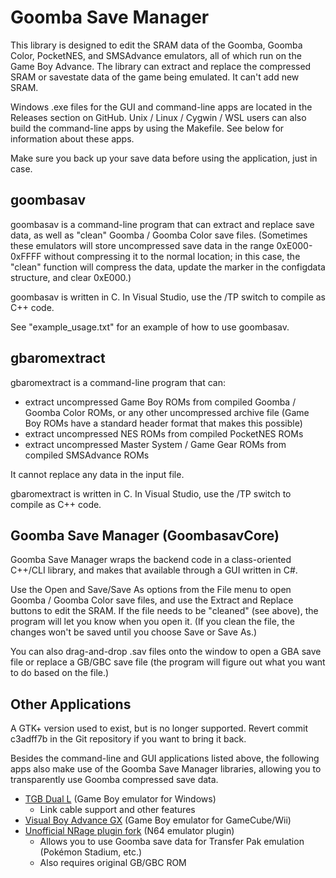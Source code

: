 Goomba Save Manager
===================

This library is designed to edit the SRAM data of the Goomba, Goomba Color, PocketNES, and SMSAdvance emulators, all of which run on the Game Boy Advance. The library can extract and replace the compressed SRAM or savestate data of the game being emulated. It can't add new SRAM.

Windows .exe files for the GUI and command-line apps are located in the Releases section on GitHub. Unix / Linux / Cygwin / WSL users can also build the command-line apps by using the Makefile. See below for information about these apps.

Make sure you back up your save data before using the application, just in case.

goombasav
---------

goombasav is a command-line program that can extract and replace save data, as well as "clean" Goomba / Goomba Color save files. (Sometimes these emulators will store uncompressed save data in the range 0xE000-0xFFFF without compressing it to the normal location; in this case, the "clean" function will compress the data, update the marker in the configdata structure, and clear 0xE000.)

goombasav is written in C. In Visual Studio, use the /TP switch to compile as C++ code.

See "example_usage.txt" for an example of how to use goombasav.

gbaromextract
-------------

gbaromextract is a command-line program that can:

* extract uncompressed Game Boy ROMs from compiled Goomba / Goomba Color ROMs, or any other uncompressed archive file (Game Boy ROMs have a standard header format that makes this possible)
* extract uncompressed NES ROMs from compiled PocketNES ROMs
* extract uncompressed Master System / Game Gear ROMs from compiled SMSAdvance ROMs

It cannot replace any data in the input file.

gbaromextract is written in C. In Visual Studio, use the /TP switch to compile as C++ code.

Goomba Save Manager (GoombasavCore)
-----------------------------------

Goomba Save Manager wraps the backend code in a class-oriented C++/CLI library, and makes that available through a GUI written in C#.

Use the Open and Save/Save As options from the File menu to open Goomba / Goomba Color save files, and use the Extract and Replace buttons to edit the SRAM. If the file needs to be "cleaned" (see above), the program will let you know when you open it. (If you clean the file, the changes won't be saved until you choose Save or Save As.)

You can also drag-and-drop .sav files onto the window to open a GBA save file or replace a GB/GBC save file (the program will figure out what you want to do based on the file.)

Other Applications
------------------

A GTK+ version used to exist, but is no longer supported. Revert commit c3adff7b in the Git repository if you want to bring it back.

Besides the command-line and GUI applications listed above, the following apps also make use of the Goomba Save Manager libraries, allowing you to transparently use Goomba compressed save data.

* [TGB Dual L](https://github.com/libertyernie/tgbdual_L) (Game Boy emulator for Windows)
  * Link cable support and other features
* [Visual Boy Advance GX](https://github.com/dborth/vbagx) (Game Boy emulator for GameCube/Wii)
* [Unofficial NRage plugin fork](https://github.com/libertyernie/nrage-input) (N64 emulator plugin)
  * Allows you to use Goomba save data for Transfer Pak emulation (Pokémon Stadium, etc.)
  * Also requires original GB/GBC ROM

